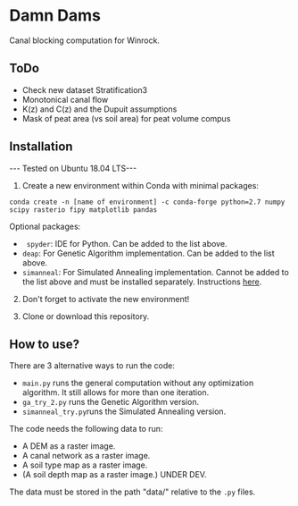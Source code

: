 # Damn Dams
Canal blocking computation for Winrock.

## ToDo

  - Check new dataset Stratification3
  - Monotonical canal flow
  - K(z) and C(z) and the Dupuit assumptions
  - Mask of peat area (vs soil area) for peat volume compus


## Installation
--- Tested on Ubuntu 18.04 LTS---
1. Create a new environment within Conda with minimal packages:

```
conda create -n [name of environment] -c conda-forge python=2.7 numpy scipy rasterio fipy matplotlib pandas
```

Optional packages:
  - ``` spyder```: IDE for Python. Can be added to the list above.
  - ``` deap ```: For Genetic Algorithm implementation. Can be added to the list above.
  - ``` simanneal ```: For Simulated Annealing implementation. Cannot be added to the list above and must be installed separately. Instructions [here](https://github.com/perrygeo/simanneal).

2. Don't forget to activate the new environment!

3. Clone or download this repository.

## How to use?
There are 3 alternative ways to run the code:
  - ```main.py``` runs the general computation without any optimization algorithm. It still allows for more than one iteration.
  - ```ga_try_2.py``` runs the Genetic Algorithm version.
  - ```simanneal_try.py```runs the Simulated Annealing version.

The code needs the following data to run:
  - A DEM as a raster image.
  - A canal network as a raster image.
  - A soil type map as a raster image.
  - (A soil depth map as a raster image.) UNDER DEV.

The data must be stored in the path "data/" relative to the ```.py``` files.

